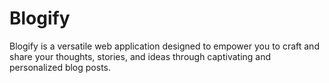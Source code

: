 # Blogify
 Blogify is a versatile web application designed to empower you to craft and share your thoughts, stories, and ideas through captivating and personalized blog posts.
